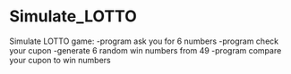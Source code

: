 # Simulate_LOTTO
Simulate LOTTO game:
-program ask you for 6 numbers
-program check your cupon
-generate 6 random win numbers from 49
-program compare your cupon to win numbers
